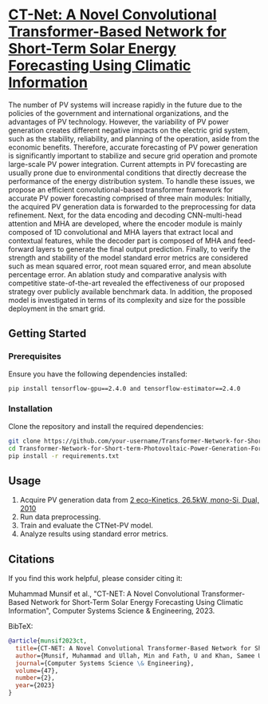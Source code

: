 # [CT-Net: A Novel Convolutional Transformer-Based Network for Short-Term Solar Energy Forecasting Using Climatic Information ](https://www.techscience.com/csse/v47n2/53634)
The number of PV systems will increase rapidly in the future due to the policies of the government and international organizations, and the advantages of PV technology. However, the variability of PV power generation creates different negative impacts on the electric grid system, such as the stability, reliability, and planning of the operation, aside from the economic benefits. Therefore, accurate forecasting of PV power generation is significantly important to stabilize and secure grid operation and promote large-scale PV power integration. Current attempts in PV forecasting are usually prone due to environmental conditions that directly decrease the performance of the energy distribution system. To handle these issues, we propose an efficient convolutional-based transformer framework for accurate PV power forecasting comprised of three main modules: Initially, the acquired PV generation data is forwarded to the preprocessing for data refinement. Next, for the data encoding and decoding CNN-multi-head attention and MHA are developed, where the encoder module is mainly composed of 1D convolutional and MHA layers that extract local and contextual features, while the decoder part is composed of MHA and feed-forward layers to generate the final output prediction. Finally, to verify the strength and stability of the model standard error metrics are considered such as mean squared error, root mean squared error, and mean absolute percentage error. An ablation study and comparative analysis with competitive state-of-the-art revealed the effectiveness of our proposed strategy over publicly available benchmark data. In addition, the proposed model is investigated in terms of its complexity and size for the possible deployment in the smart grid. 


## Getting Started

### Prerequisites

Ensure you have the following dependencies installed:

```bash
pip install tensorflow-gpu==2.4.0 and tensorflow-estimator==2.4.0 
```
### Installation

Clone the repository and install the required dependencies:

```bash
git clone https://github.com/your-username/Transformer-Network-for-Short-term-Photovoltaic-Power-Generation-Forecasting.git](https://github.com/munsif200/Transformer-Network-for-Short-term-Photovoltaic-Power-Generation-Forecasting-.git
cd Transformer-Network-for-Short-term-Photovoltaic-Power-Generation-Forecasting
pip install -r requirements.txt
```

## Usage

1. Acquire PV generation data from [2 eco-Kinetics, 26.5kW, mono-Si, Dual, 2010](https://dkasolarcentre.com.au/source/alice-springs/dka-m11-3-phase)
2. Run data preprocessing.
3. Train and evaluate the CTNet-PV model.
4. Analyze results using standard error metrics.

## Citations

If you find this work helpful, please consider citing it:

Muhammad Munsif et al., "CT-NET: A Novel Convolutional Transformer-Based Network for Short-Term Solar Energy Forecasting Using Climatic Information", Computer Systems Science \& Engineering, 2023.

BibTeX:

```bibtex
@article{munsif2023ct,
  title={CT-NET: A Novel Convolutional Transformer-Based Network for Short-Term Solar Energy Forecasting Using Climatic Information.},
  author={Munsif, Muhammad and Ullah, Min and Fath, U and Khan, Samee Ullah and Khan, Noman and Baik, Sung Wook},
  journal={Computer Systems Science \& Engineering},
  volume={47},
  number={2},
  year={2023}
}

